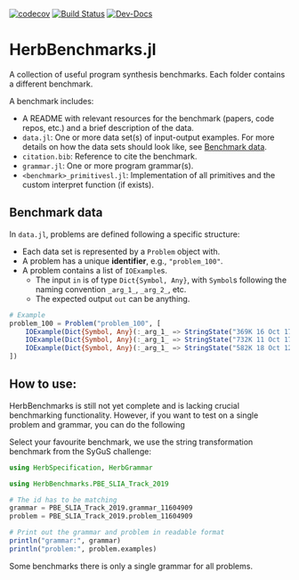 [![codecov](https://codecov.io/gh/Herb-AI/HerbBenchmarks.jl/graph/badge.svg?token=VUK6MXLCU4)](https://codecov.io/gh/Herb-AI/HerbBenchmarks.jl)
[![Build Status](https://github.com/Herb-AI/HerbBenchmarks.jl/actions/workflows/CI.yml/badge.svg?branch=master)](https://github.com/Herb-AI/HerbBenchmarks.jl/actions/workflows/CI.yml?query=branch%3Amaster)
[![Dev-Docs](https://img.shields.io/badge/docs-latest-blue.svg)](https://Herb-AI.github.io/Herb.jl/dev)


# HerbBenchmarks.jl

A collection of useful program synthesis benchmarks. Each folder contains a different benchmark.

A benchmark includes:
- A README with relevant resources for the benchmark (papers, code repos, etc.) and a brief description of the data.
- `data.jl`: One or more data set(s) of input-output examples. For more details on how the data sets should look like, see [Benchmark data](#benchmark-data). 
- `citation.bib`: Reference to cite the benchmark.
- `grammar.jl`: One or more program grammar(s).
- `<benchmark>_primitivesl.jl`: Implementation of all primitives and the custom interpret function (if exists).

## Benchmark data


In `data.jl`, problems are defined following a specific structure:
- Each data set is represented by a `Problem` object with.
- A problem has a unique **identifier**, e.g., `"problem_100"`.
- A problem contains a list of `IOExample`s. 
    - The input `in` is of type `Dict{Symbol, Any}`, with `Symbol`s following the naming convention `_arg_1_`, `_arg_2_`, etc. 
    - The expected output `out` can be anything. 

```julia
# Example 
problem_100 = Problem("problem_100", [
	IOExample(Dict{Symbol, Any}(:_arg_1_ => StringState("369K 16 Oct 17:30 JCR-Menu.ppt", 1)), StringState("16 Oct", nothing)), 
	IOExample(Dict{Symbol, Any}(:_arg_1_ => StringState("732K 11 Oct 17:59 guide.pdf", 1)), StringState("11 Oct", nothing)), 
	IOExample(Dict{Symbol, Any}(:_arg_1_ => StringState("582K 18 Oct 12:13 make-01.pdf", 1)), StringState("18 Oct", nothing))
])

```

## How to use:
HerbBenchmarks is still not yet complete and is lacking crucial benchmarking functionality. However, if you want to test on a single problem and grammar, you can do the following

Select your favourite benchmark, we use the string transformation benchmark from the SyGuS challenge:
```Julia
using HerbSpecification, HerbGrammar

using HerbBenchmarks.PBE_SLIA_Track_2019

# The id has to be matching
grammar = PBE_SLIA_Track_2019.grammar_11604909
problem = PBE_SLIA_Track_2019.problem_11604909

# Print out the grammar and problem in readable format
println("grammar:", grammar)
println("problem:", problem.examples)
```

Some benchmarks there is only a single grammar for all problems. 
